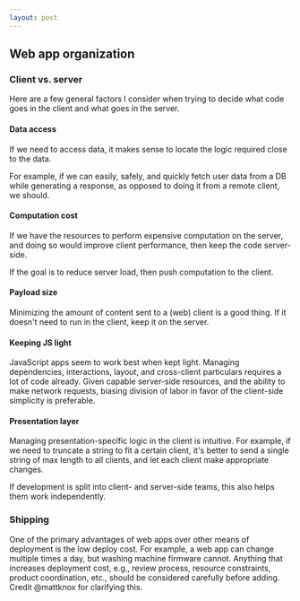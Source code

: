 ```yaml
---
layout: post
---
```


## Web app organization

### Client vs. server

Here are a few general factors I consider when trying to decide what code goes in the client and what goes in the server.

#### Data access

If we need to access data, it makes sense to locate the logic required close to the data.

For example, if we can easily, safely, and quickly fetch user data from a DB while generating a response, as opposed to doing it from a remote client, we should.

#### Computation cost

If we have the resources to perform expensive computation on the server, and doing so would improve client performance, then keep the code server-side.

If the goal is to reduce server load, then push computation to the client.

#### Payload size

Minimizing the amount of content sent to a (web) client is a good thing. If it doesn't need to run in the client, keep it on the server.

#### Keeping JS light

JavaScript apps seem to work best when kept light. Managing dependencies, interactions, layout, and cross-client particulars requires a lot of code already. Given capable server-side resources, and the ability to make network requests, biasing division of labor in favor of the client-side simplicity is preferable.

#### Presentation layer

Managing presentation-specific logic in the client is intuitive. For example, if we need to truncate a string to fit a certain client, it's better to send a single string of max length to all clients, and let each client make appropriate changes.

If development is split into client- and server-side teams, this also helps them work independently.

### Shipping

One of the primary advantages of web apps over other means of deployment is the low deploy cost. For example, a web app can change multiple times a day, but washing machine firmware cannot. Anything that increases deployment cost, e.g., review process, resource constraints, product coordination, etc., should be considered carefully before adding. Credit @mattknox for clarifying this.


